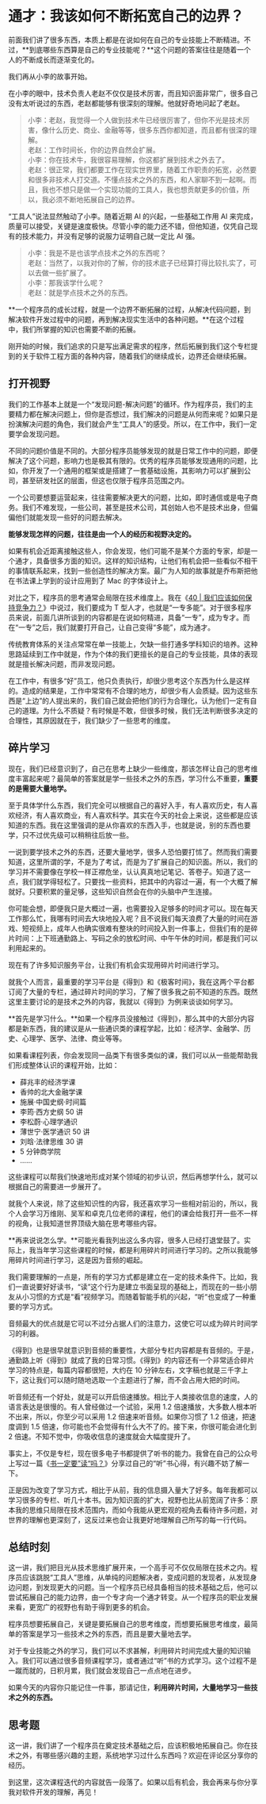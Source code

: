 # 通才：我该如何不断拓宽自己的边界？
    

前面我们讲了很多东西，本质上都是在说如何在自己的专业技能上不断精进。不过，**到底哪些东西算是自己的专业技能呢？**这个问题的答案往往是随着一个人的不断成长而逐渐变化的。

我们再从小李的故事开始。

在小李的眼中，技术负责人老赵不仅仅是技术厉害，而且知识面非常广，很多自己没有太听说过的东西，老赵都能够有很深刻的理解。他就好奇地问起了老赵。

> 小李：老赵，我觉得一个人做到技术牛已经很厉害了，但你不光是技术厉害，像什么历史、商业、金融等等，很多东西你都知道，而且都有很深的理解。  
> 老赵：工作时间长，你的边界自然会扩展。  
> 小李：你在技术牛，我很容易理解，你这都扩展到技术之外去了。  
> 老赵：很正常，我们都要工作在现实世界里，随着工作职责的拓宽，必然要和很多非技术人打交道。不懂点技术之外的东西，和人家聊不到一起啊。而且，我也不想只是做一个实现功能的工具人，我也想贡献更多的价值，所以，我必须不断地拓展自己的边界。

“工具人”说法显然触动了小李。随着近期 AI 的兴起，一些基础工作用 AI 来完成，质量可以接受，关键是速度极快。尽管小李的能力还不错，但他知道，仅凭自己现有的技术能力，并没有足够的说服力证明自己就一定比 AI 强。

> 小李：我是不是也该学点技术之外的东西呢？  
> 老赵：当然了，以我对你的了解，你的技术底子已经算打得比较扎实了，可以去做一些扩展了。  
> 小李：那我该学什么呢？  
> 老赵：就是学点技术之外的东西。

**一个程序员的成长过程，就是一个边界不断拓展的过程，从解决代码问题，到解决软件开发过程中的问题，再到解决现实生活中的各种问题。**在这个过程中，我们所掌握的知识也需要不断的拓展。

刚开始的时候，我们追求的只是写出满足需求的程序，然后拓展到我们这个专栏提到的关于软件工程方面的各种内容，随着我们的继续成长，边界还会继续拓展。

## 打开视野

我们的工作基本上就是一个“发现问题-解决问题”的循环。作为程序员，我们的主要精力都在解决问题上，但你是否想过，我们解决的问题是从何而来呢？如果只是扮演解决问题的角色，我们就会产生“工具人”的感受。所以，在工作中，我们一定要学会发现问题。

不同的问题价值是不同的。大部分程序员能够发现的就是日常工作中的问题，即便解决了这个问题，影响力也是极其有限的。优秀的程序员能够发现通用的问题，比如，你开发了一个通用的框架或是搭建了一套基础设施，其影响力可以扩展到公司，甚至研发社区的层面，但这也仅限于程序员范围之内。

一个公司要想要运营起来，往往需要解决更大的问题，比如，即时通信或是电子商务。我们不难发现，一些公司，甚至是技术公司，其创始人也不是技术出身，但偏偏他们就能发现一些好的问题去解决。

**能够发现怎样的问题，往往是由一个人的经历和视野决定的。**

如果有机会近距离接触这些人，你会发现，他们可能不是某个方面的专家，却是一个通才，具备很多方面的知识。这样的知识结构，让他们有机会把一些看似不相干的事情联系起来，找到一些创造性的解决方案。最广为人知的故事就是乔布斯把他在书法课上学到的设计应用到了 Mac 的字体设计上。

对比之下，程序员的思考通常会局限在技术维度上。我在《[40 | 我们应该如何保持竞争力？](https://time.geekbang.org/column/article/90864)》中说过，我们要成为 T 型人才，也就是“一专多能”。对于很多程序员来说，前面几讲所谈到的内容都是在说如何精进，具备“一专”，成为专才。而在“一专”之后，我们就要打开自己，让自己变得“多能”，成为通才。

传统教育体系的关注点常常在单一技能上，欠缺一些打通多学科知识的培养。这种思路延续到工作中就是，作为个体的我们更擅长的是自己的专业技能，具体的表现就是擅长解决问题，而非发现问题。

在工作中，有很多“好”员工，他只负责执行，却很少思考这个东西为什么是这样的。造成的结果是，工作中常常有不合理的地方，却很少有人会质疑。因为这些东西是“上边”的人提出来的，我们自己就会把他们的行为合理化，认为他们一定有自己的道理。为什么不质疑？有时候是不敢，但很多时候，我们无法判断很多决定的合理性，其原因就在于，我们缺少了一些思考的维度。

## 碎片学习

现在，我们已经意识到了，自己在思考上缺少一些维度，那该怎样让自己的思考维度丰富起来呢？最简单的答案就是学一些技术之外的东西，学习什么不重要，**重要的是需要大量地学。**

至于具体学什么东西，我们完全可以根据自己的喜好入手，有人喜欢历史，有人喜欢经济，有人喜欢商业，有人喜欢科学。其实在今天的社会上来说，这些都是应该知道的东西。我在这里强调的是从你喜欢的东西入手，也就是说，别的东西也要学，只不过优先级可以稍稍往后放一些。

一说到要学技术之外的东西，还要大量地学，很多人恐怕要打怵了。然而我们需要知道，这里所谓的学，不是为了考试，而是为了扩展自己的知识面。所以，我们的学习并不需要像在学校一样正襟危坐，认认真真地记笔记、答卷子。知道了这一点，我们就学得轻松了。只要找一些资料，把其中的内容过一遍，有一个大概了解就好。只要积累的量足够，这些知识自然会在你的头脑中产生连接。

你可能会想，即便我只是大概过一遍，也需要投入足够多的时间才可以。现在每天工作那么忙，我哪有时间去大块地投入呢？且不说我们每天浪费了大量的时间在游戏、短视频上，成年人也确实很难有整块的时间投入到一件事上，但我们有的是碎片时间：上下班通勤路上、写码之余的放松时间、中午午休的时间，都是我们可以利用起来的。

现在有了许多知识服务平台，让我们有机会实现用碎片时间进行学习。

就我个人而言，最重要的学习平台是《得到》和《极客时间》，我在这两个平台都订阅了大量的专栏，通过碎片时间的学习，了解了很多我之前不知道的东西。既然这里主要讨论的是技术之外的内容，我就以《得到》为例来谈谈如何学习。

**首先是学习什么。**如果一个程序员没接触过《得到》，那么其中的大部分内容都是新东西，我的建议是从一些通识类的课程学起，比如：经济学、金融学、历史、心理学、医学、法律、商业等等。

如果看课程列表，你会发现同一品类下有很多类似的课，我们可以从一些能帮助我们形成整体认识的课程开始，比如：

*   薛兆丰的经济学课
*   香帅的北大金融学课
*   施展·中国史纲·时间篇
*   李筠·西方史纲 50 讲
*   李松蔚·心理学通识
*   薄世宁·医学通识 50 讲
*   刘晗·法律思维 30 讲
*   5 分钟商学院
*   ……

这些课程可以帮我们快速地形成对某个领域的初步认识，然后再想学什么，就可以根据自己的需要进一步展开了。

就我个人来说，除了这些知识性的内容，我还喜欢学习一些相对前沿的，所以，我个人会学习万维刚、吴军和卓克几位老师的课程，他们的课会给我打开一些不一样的视角，让我知道世界顶级大脑在思考哪些内容。

**再来说说怎么学。**可能光看我列出这么多内容，很多人已经打退堂鼓了。实际上，我当年学习这些课程的时候，都是利用碎片时间进行学习的。之所以我能够用碎片时间进行学习，这是因为音频的崛起。

我们需要理解的一点是，所有的学习方式都是建立在一定的技术条件下。比如，我们一直说要好好读书，“读”这个行为是建立书面呈现的基础上，而现在的一些小朋友从小习惯的方式是“看”视频学习。而随着智能手机的兴起，“听“也变成了一种重要的学习方式。

音频最大的优点就是它可以不过分占据人们的注意力，这使它可以成为碎片时间学习的利器。

《得到》也是很早就意识到音频的重要性，大部分专栏内容都是有音频的。于是，通勤路上听《得到》就成了我的日常习惯。《得到》的内容还有一个非常适合碎片学习的特点是，每篇内容都很短，大约在 10 分钟左右，文字稿也就是三千字上下，这让我们可以随时随地选取一个主题进行了解，而不会占用大把的时间。

听音频还有一个好处，就是可以开启倍速播放。相比于人类接收信息的速度，人的语言表达是很慢的。有人曾经做过一个试验，采用 1.2 倍速播放，大多数人根本听不出来，所以，你至少可以采用 1.2 倍速来听音频。如果你习惯了 1.2 倍速，把速度调到 1.5 倍速，你可能也不会觉得有什么大不了的。接下来，你很可能会进化到 2 倍速。不知不觉中，你吸收信息的速度就会大幅度提升了。

事实上，不仅是专栏，现在很多电子书都提供了听书的能力。我曾在自己的公众号上写过一篇《[书一定要”读“吗？](https://mp.weixin.qq.com/s/qmmUInpVPs94uhMOIu25rQ)》分享过自己的“听”书心得，有兴趣不妨了解一下。

正是因为改变了学习方式，相比于从前，我的信息摄入量大了好多。每年我都可以学习很多的专栏、听几十本书。因为知识面的扩大，视野也比从前宽阔了许多：原本我的思维只局限在技术范围内，而如今我能从更宏观的视角去看待许多问题，对世界的理解也更深刻了，这反过来也会让我更好地理解自己所写的每一行代码。

## 总结时刻

这一讲，我们把目光从技术思维扩展开来，一个高手可不仅仅局限在技术之内。程序员应该跳脱“工具人”思维，从单纯的问题解决者，变成问题的发现者，从发现身边问题，到发现更大的问题。当一个程序员已经具备相当的技术基础之后，他可以尝试拓展自己的能力边界，由一个专才向一个通才转变。从一个程序员的职业发展来看，更宽广的视野也有助于得到更多的机会。

程序员想要拓展自己，关键是要拓展自己的思考维度，而想要拓展思考维度，最简单的答案是学习一些技术之外的东西，而且是要大量地去学。

对于专业技能之外的学习，我们可以不求甚解，利用碎片时间完成大量的知识输入。我们可以通过很多音频课程学习，或者通过“听”书的方式学习。这个过程不是一蹴而就的，日积月累，我们就会发现自己一点点地在进步。

如果今天的内容你只能记住一件事，那请记住，**利用碎片时间，大量地学习一些技术之外的东西。**

## 思考题

这一讲，我们讲了一个程序员在奠定技术基础之后，应该积极地拓展自己。你在技术之外，有哪些感兴趣的主题，系统地学习过什么东西吗？欢迎在评论区分享你的经历。

到这里，这次课程迭代的内容就告一段落了。如果以后有机会，我会再来与你分享我对软件开发的理解，再见！
    